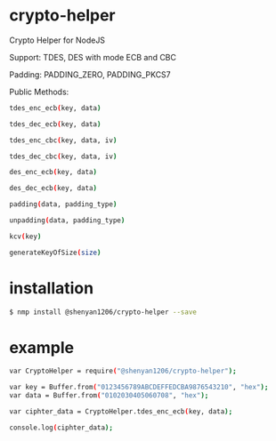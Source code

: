 # crypto-helper
Crypto Helper for NodeJS

Support: TDES, DES  with mode ECB and CBC

Padding: PADDING_ZERO, PADDING_PKCS7



Public Methods:
```sh
tdes_enc_ecb(key, data) 

tdes_dec_ecb(key, data) 

tdes_enc_cbc(key, data, iv) 

tdes_dec_cbc(key, data, iv) 

des_enc_ecb(key, data) 

des_dec_ecb(key, data) 

padding(data, padding_type)

unpadding(data, padding_type)

kcv(key)

generateKeyOfSize(size)
```



# installation
```sh
$ nmp install @shenyan1206/crypto-helper --save
```

# example
```sh
var CryptoHelper = require("@shenyan1206/crypto-helper");

var key = Buffer.from("0123456789ABCDEFFEDCBA9876543210", "hex");
var data = Buffer.from("0102030405060708", "hex");

var ciphter_data = CryptoHelper.tdes_enc_ecb(key, data);

console.log(ciphter_data);
```

